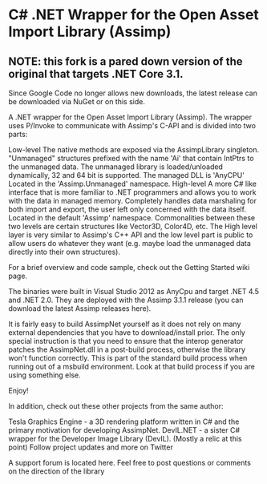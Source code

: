# C# .NET Wrapper for the Open Asset Import Library (Assimp)

## NOTE: this fork is a pared down version of the original that targets .NET Core 3.1.

Since Google Code no longer allows new downloads, the latest release can be downloaded via NuGet or on this side.

A .NET wrapper for the Open Asset Import Library (Assimp). The wrapper uses P/Invoke to communicate with Assimp's C-API and is divided into two parts:

Low-level
The native methods are exposed via the AssimpLibrary singleton.
"Unmanaged" structures prefixed with the name 'Ai' that contain IntPtrs to the unmanaged data.
The unmanaged library is loaded/unloaded dynamically, 32 and 64 bit is supported. The managed DLL is 'AnyCPU'
Located in the 'Assimp.Unmanaged' namespace.
High-level
A more C# like interface that is more familiar to .NET programmers and allows you to work with the data in managed memory.
Completely handles data marshaling for both import and export, the user left only concerned with the data itself.
Located in the default 'Assimp' namespace.
Commonalities between these two levels are certain structures like Vector3D, Color4D, etc. The High level layer is very similar to Assimp's C++ API and the low level part is public to allow users do whatever they want (e.g. maybe load the unmanaged data directly into their own structures).

For a brief overview and code sample, check out the Getting Started wiki page.

The binaries were built in Visual Studio 2012 as AnyCpu and target .NET 4.5 and .NET 2.0. They are deployed with the Assimp 3.1.1 release (you can download the latest Assimp releases here).

It is fairly easy to build AssimpNet yourself as it does not rely on many external dependencies that you have to download/install prior. The only special instruction is that you need to ensure that the interop generator patches the AssimpNet.dll in a post-build process, otherwise the library won't function correctly. This is part of the standard build process when running out of a msbuild environment. Look at that build process if you are using something else.

Enjoy!

In addition, check out these other projects from the same author:

Tesla Graphics Engine - a 3D rendering platform written in C# and the primary motivation for developing AssimpNet.
DevIL.NET - a sister C# wrapper for the Developer Image Library (DevIL). (Mostly a relic at this point)
Follow project updates and more on Twitter

A support forum is located here. Feel free to post questions or comments on the direction of the library
